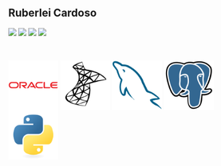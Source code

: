 ## Ruberlei Cardoso 
<div> 
 <a href="https://www.linkedin.com/in/ruberlei-cardoso-34363534" target="_blank"><img src="https://img.shields.io/badge/-LinkedIn-%230077B5?style=for-the-badge&logo=linkedin&logoColor=white" target="_blank"></a> 
  <a href = "mailto:ruberlei@gmail.com"><img src="https://img.shields.io/badge/-Gmail-%23333?style=for-the-badge&logo=gmail&logoColor=white" target="_blank"></a>
  <a href="https://twitter.com/ruberlei_" target="_blank"><img src="https://img.shields.io/badge/Twitter-1DA1F2?style=for-the-badge&logo=twitter&logoColor=white" target="_blank"></a>
  <a href="https://instagram.com/ruberlei_" target="_blank"><img src="https://img.shields.io/badge/-Instagram-%23E4405F?style=for-the-badge&logo=instagram&logoColor=white" target="_blank"></a>
 

 ##

 <div style="display: inline_block"><br>
  <img align="center" alt="ruberlei-oracle" height="100" width="100" src="https://raw.githubusercontent.com/devicons/devicon/master/icons/oracle/oracle-original.svg">
  <img align="center" alt="ruberlei-sqlserver" height="100" width="100" src="https://raw.githubusercontent.com/devicons/devicon/master/icons/microsoftsqlserver/microsoftsqlserver-plain.svg">
    <img align="center" alt="ruberlei-mysql" height="100" width="100" src="https://raw.githubusercontent.com/devicons/devicon/master/icons/mysql/mysql-original.svg">
  <img align="center" alt="ruberlei-postgresql" height="100" width="100" src="https://raw.githubusercontent.com/devicons/devicon/master/icons/postgresql/postgresql-original.svg">
  <img align="center" alt="ruberlei-postgresql" height="100" width="100" src="https://raw.githubusercontent.com/devicons/devicon/master/icons/python/python-original.svg">
  

</div>
 
</div>


  ##
 


 
